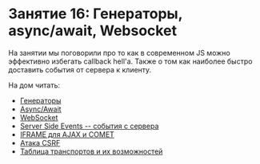 # Занятие 16: Генераторы, async/await, Websocket

На занятии мы поговорили про то как в современном JS можно эффективно
избегать callback hell'a. Также о том как наиболее быстро доставить
события от сервера к клиенту.

На дом читать:
 - [Генераторы](https://learn.javascript.ru/generator)
 - [Async/Await](https://javascript.info/async-await)
 - [WebSocket](http://learn.javascript.ru/websockets)
 - [Server Side Events -- события с сервера](http://learn.javascript.ru/server-sent-events)
 - [IFRAME для AJAX и COMET](http://learn.javascript.ru/ajax-iframe)
 - [Атака CSRF](http://learn.javascript.ru/csrf)
 - [Таблица транспортов и их возможностей](http://learn.javascript.ru/ajax-summary)